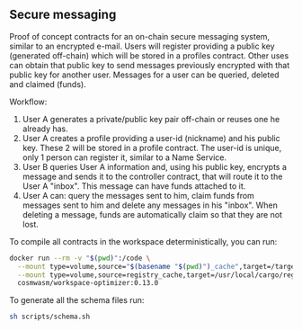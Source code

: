 ## Secure messaging

Proof of concept contracts for an on-chain secure messaging system, similar to an encrypted e-mail.
Users will register providing a public key (generated off-chain) which will be stored in a profiles contract. Other uses can obtain that public key to send messages previously encrypted with that public key for another user. Messages for a user can be queried, deleted and claimed (funds).

Workflow:

1. User A generates a private/public key pair off-chain or reuses one he already has.
2. User A creates a profile providing a user-id (nickname) and his public key. These 2 will be stored in a profile contract. The user-id is unique, only 1 person can register it, similar to a Name Service.
3. User B queries User A information and, using his public key, encrypts a message and sends it to the controller contract, that will route it to the User A "inbox". This message can have funds attached to it.
4. User A can: query the messages sent to him, claim funds from messages sent to him and delete any messages in his "inbox". When deleting a message, funds are automatically claim so that they are not lost.

To compile all contracts in the workspace deterministically, you can run:

```bash
docker run --rm -v "$(pwd)":/code \
  --mount type=volume,source="$(basename "$(pwd)")_cache",target=/target \
  --mount type=volume,source=registry_cache,target=/usr/local/cargo/registry \
  cosmwasm/workspace-optimizer:0.13.0
```

To generate all the schema files run:

```bash
sh scripts/schema.sh 
```